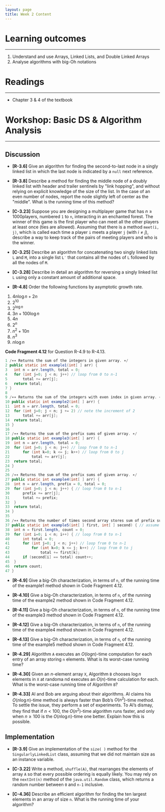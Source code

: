 ```yaml
---
layout: page
title: Week 2 Content
---
```


# Learning outcomes
-----
1.   Understand and use Arrays, Linked Lists, and Double Linked Arrays
2.   Analyse algorithms with big-Oh notations



# Readings

-----
*   Chapter 3 & 4 of the textbook



# Workshop: Basic DS & Algorithm Analysis

-----
## Discussion

* **[R-3.6]** Give an algorithm for finding the second-to-last node in a singly linked list in which the last node is indicated by a `null` next reference.



* **[R-3.8]** Describe a method for finding the middle node of a doubly linked list with header and trailer sentinels by "link hopping", and without relying on explicit knowledge of the size of the list. In the case of an even number of nodes, report the node slightly left of center as the "middle". What is the running time of this method?



*   **[C-3.23]** Suppose you are designing a multiplayer game that has $n ≥ 1000$​​​​​ players, numbered `1` to `n`, interacting in an enchanted forest. The winner of this game is the first player who can meet all the other players at least once (ties are allowed). Assuming that there is a method `meet(i, j)`, which is called each time a player `i` meets a player `j` (with $i \neq j$), describe a way to keep track of the pairs of meeting players and who is the winner.



*   **[C-3.25]** Describe an algorithm for concatenating two singly linked lists `L` and `M`, into a single list `L′` that contains all the nodes of `L` followed by all the nodes of `M`.



*   **[C-3.28]** Describe in detail an algorithm for reversing a singly linked list `L` using only a constant amount of additional space.



* **[R-4.8]** Order the following functions by asymptotic growth rate.

1.   $4n\log n+2n$​​​
2.   $2^{10}$
3.   $2^{\log n}$​
4.   $3n+100\log n$​
5.   $4n$
6.   $2^n$
7.   $n^2 +10n$
8.   $n^3$
9.   $n\log n$​



**Code Fragment 4.12** for Question R-4.9 to R-4.13. 

```java
1 /∗∗ Returns the sum of the integers in given array. ∗/ 
2 public static int example1(int[ ] arr) { 
3 	int n = arr.length, total = 0;
4 	for (int j=0; j < n; j++) // loop from 0 to n-1
5 		total += arr[j];
6 	return total;
7 }
8
9 /∗∗ Returns the sum of the integers with even index in given array. ∗/
10 public static int example2(int[ ] arr) {
11 	int n = arr.length, total = 0;
12 	for (int j=0; j < n; j += 2) // note the increment of 2
13 		total += arr[j];
14 	return total;
15 }
16
17 /∗∗ Returns the sum of the prefix sums of given array. ∗/
18 public static int example3(int[ ] arr) {
19 	int n = arr.length, total = 0;
20 	for (int j=0; j < n; j++) // loop from 0 to n-1
21 		for (int k=0; k <= j; k++) // loop from 0 to j
22 			total += arr[j];
23 	return total;
24 }
25
26 /∗∗ Returns the sum of the prefix sums of given array. ∗/
27 public static int example4(int[ ] arr) {
28 	int n = arr.length, prefix = 0, total = 0;
29 	for (int j=0; j < n; j++) { // loop from 0 to n-1
30 		prefix += arr[j];
31 		total += prefix;
32 	}
33 	return total;
34 }
35
36 /∗∗ Returns the number of times second array stores sum of prefix sums from first. ∗/
37 public static int example5(int[ ] first, int[ ] second) { // assume equal-length arrays
38 	int n = first.length, count = 0;
39 	for (int i=0; i < n; i++) { // loop from 0 to n-1
40 		int total = 0;
41 		for (int j=0; j < n; j++) // loop from 0 to n-1
42 			for (int k=0; k <= j; k++) // loop from 0 to j
43 				total += first[k];
44 		if (second[i] == total) count++;
45 	}
46 	return count;
47 }
```



*   **[R-4.9]** Give a big-Oh characterization, in terms of `n`, of the running time of the example1 method shown in Code Fragment 4.12.



*   **[R-4.10]** Give a big-Oh characterization, in terms of `n`, of the running time of the example2 method shown in Code Fragment 4.12.



*   **[R-4.11]** Give a big-Oh characterization, in terms of `n`, of the running time of the example3 method shown in Code Fragment 4.12.



*   **[R-4.12]** Give a big-Oh characterization, in terms of `n`, of the running time of the example4 method shown in Code Fragment 4.12.



*   **[R-4.13]** Give a big-Oh characterization, in terms of `n`, of the running time of the example5 method shown in Code Fragment 4.12.



*   **[R-4.29]** Algorithm `A` executes an $O(logn)$-time computation for each entry of an array storing `n` elements. What is its worst-case running time?



*   **[R-4.30]** Given an $n$​-element array `X`, Algorithm `B` chooses $\log n$​ elements in `X` at randoma nd executes an $O(n)$​​-time calculation for each. What is the worst-case running time of Algorithm `B`?



*   **[R-4.33]** Al and Bob are arguing about their algorithms. Al claims his $O(n\log n)$​-time method is always faster than Bob’s $O(n^2)$​-time method. To settle the issue, they perform a set of experiments. To Al’s dismay, they find that if $n < 100$, the
    $O(n^2)$-time algorithm runs faster, and only when $n \geq 100$ is the $O(n\log n)$-time one better. Explain how this is possible.



## Implementation

* **[R-3.9]** Give an implementation of the `size( )` method for the `SingularlyLinkedList` class, assuming that we did not maintain size as an instance variable.



* **[C-3.22]** Write a method, `shuffle(A)`, that rearranges the elements of array `A` so that every possible ordering is equally likely. You may rely on the `nextInt(n)` method of the `java.util.Random` class, which returns a random number between `0` and `n-1` inclusive.



*   **[C-4.36]** Describe an efficient algorithm for finding the ten largest elements in an array of size `n`. What is the running time of your algorithm?



